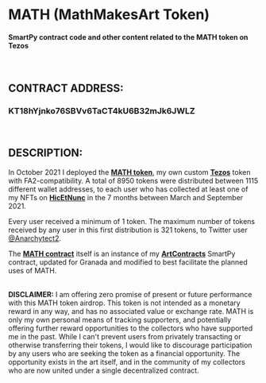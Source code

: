 # MATH (MathMakesArt Token)
#### SmartPy contract code and other content related to the MATH token on Tezos
<br />

## CONTRACT ADDRESS:
### **KT18hYjnko76SBVv6TaCT4kU6B32mJk6JWLZ**
<br />

## DESCRIPTION:

In October 2021 I deployed the [**MATH token**](https://mathmakes.art/MATH/), my own custom [**Tezos**](https://tezos.com/learn/what-is-tezos/) token with FA2-compatibility.
A total of 8950 tokens were distributed between 1115 different wallet addresses, to each user who has collected at least one of my NFTs on [**HicEtNunc**](https://www.hicetnunc.xyz) in the 7 months between March and September 2021.
<br />

Every user received a minimum of 1 token. The maximum number of tokens received by any user in this first distribution is 321 tokens, to Twitter user [@Anarchytect2](https://twitter.com/mathMakesArt/status/1443827161794818077).
<br />

The [**MATH contract**](https://tzkt.io/KT18hYjnko76SBVv6TaCT4kU6B32mJk6JWLZ/operations/) itself is an instance of my [**ArtContracts**](https://github.com/mathMakesArt/ArtContracts) SmartPy contract, updated for Granada and modified to best facilitate the planned uses of MATH.
<br />
<br />

**DISCLAIMER:** I am offering zero promise of present or future performance with this MATH token airdrop. This token is not intended as a monetary reward in any way, and has no associated value or exchange rate. MATH is only my own personal means of tracking supporters, and potentially offering further reward opportunities to the collectors who have supported me in the past. While I can't prevent users from privately transacting or otherwise transferring their tokens, I would like to discourage participation by any users who are seeking the token as a financial opportunity. The opportunity exists in the art itself, and in the community of my collectors who are now united under a single decentralized contract.
